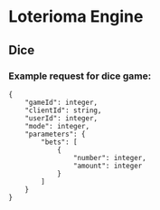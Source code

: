 # Loterioma Engine

## Dice

### Example request for dice game:

```
{
    "gameId": integer,
    "clientId": string,
    "userId": integer,
    "mode": integer,
    "parameters": {
        "bets": [
            {
                "number": integer,
                "amount": integer
            }
        ]
    }
}
```